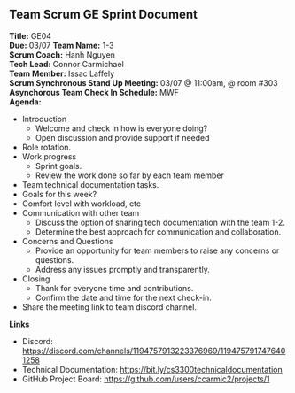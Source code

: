 ## Team Scrum GE Sprint Document
**Title:** GE04  
**Due:** 03/07 
**Team Name:** 1-3  
**Scrum Coach:** Hanh Nguyen<br/>
**Tech Lead:** Connor Carmichael<br/>
**Team Member:** Issac Laffely  
**Scrum Synchronous Stand Up Meeting:** 03/07 @ 11:00am,  @ room #303
**Asynchorous Team Check In Schedule:** MWF  
**Agenda:**  
- Introduction 
    - Welcome and check in how is everyone doing?
    - Open discussion and provide support if needed
- Role rotation. 
- Work progress
    - Sprint goals.
    - Review the work done so far by each team member
- Team technical documentation tasks.  
- Goals for this week?  
- Comfort level with workload, etc      
- Communication with other team
    - Discuss the option of sharing tech documentation with the team 1-2.
    - Determine the best approach for communication and collaboration.
- Concerns and Questions
    - Provide an opportunity for team members to raise any concerns or questions.
    - Address any issues promptly and transparently.
- Closing
    - Thank  for everyone time and contributions.
    - Confirm the date and time for the next check-in.
- Share the meeting link to team discord channel.
  
  
  
**Links**
- Discord: https://discord.com/channels/1194757913223376969/1194757917476401258
- Technical Documentation: https://bit.ly/cs3300technicaldocumentation
- GitHub Project Board: https://github.com/users/ccarmic2/projects/1

